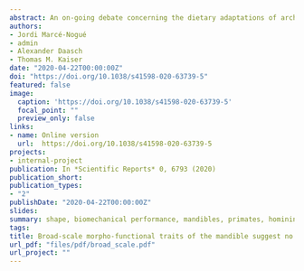 ```yaml
---
abstract: An on-going debate concerning the dietary adaptations of archaic hominins and early Homo has been fuelled by contradictory inferences obtained using different methodologies. This work presents an extensive comparative sample of 30 extant primate species that was assembled to perform a morpho-functional comparison of these taxa with 12 models corresponding to eight fossil hominin species. Finite Element Analysis and Geometric Morphometrics were employed to analyse chewing biomechanics and mandible morphology to, firstly, establish the variation of this clade, secondly, relate stress and shape variables, and finally, to classify fossil individuals into broad ingesta related hardness categories using a support vector machine algorithm. Our results suggest that some hominins previously assigned as hard food consumers (e.g. the members of the Paranthropus clade) in fact seem to rely more strongly on soft foods, which is consistent with most recent studies using either microwear or stable isotope analyses. By analysing morphometric and stress results in the context of the comparative framework, we conclude that in the hominin clade there were probably no hard-food specialists. Nonetheless, the biomechanical ability to comminute harder items, if required as fallback option, adds to their strategy of increased flexibility.
authors:
- Jordi Marcé-Nogué
- admin
- Alexander Daasch
- Thomas M. Kaiser
date: "2020-04-22T00:00:00Z"
doi: "https://doi.org/10.1038/s41598-020-63739-5"
featured: false
image:
  caption: 'https://doi.org/10.1038/s41598-020-63739-5'
  focal_point: ""
  preview_only: false
links:
- name: Online version
  url:  https://doi.org/10.1038/s41598-020-63739-5
projects:
- internal-project
publication: In *Scientific Reports* 0, 6793 (2020)
publication_short: 
publication_types:
- "2"
publishDate: "2020-04-22T00:00:00Z"
slides: 
summary: shape, biomechanical performance, mandibles, primates, hominins
tags:
title: Broad-scale morpho-functional traits of the mandible suggest no hard food adaptation in the hominin lineage
url_pdf: "files/pdf/broad_scale.pdf"
url_project: ""
---
```



